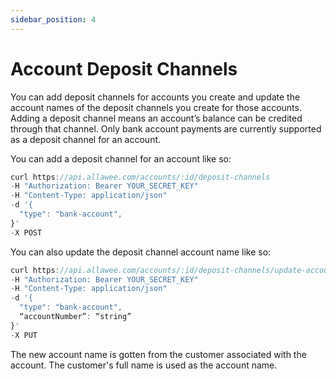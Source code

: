 ```yaml
---
sidebar_position: 4
---
```


# Account Deposit Channels

You can add deposit channels for accounts you create and update the account names of the deposit channels you create for those accounts. Adding a deposit channel means an account’s balance can be credited through that channel. Only bank account payments are currently supported as a deposit channel for an account.

You can add a deposit channel for an account like so:

```js title="Sample Request"
curl https://api.allawee.com/accounts/:id/deposit-channels
-H "Authorization: Bearer YOUR_SECRET_KEY"
-H "Content-Type: application/json"
-d '{
  "type": "bank-account",
}'
-X POST
```

You can also update the deposit channel account name like so:

```js title="Sample Request"
curl https://api.allawee.com/accounts/:id/deposit-channels/update-account-name
-H "Authorization: Bearer YOUR_SECRET_KEY"
-H "Content-Type: application/json"
-d '{
  "type": "bank-account",
  “accountNumber”: “string”
}'
-X PUT
```

The new account name is gotten from the customer associated with the account. The customer's full name is used as the account name.
